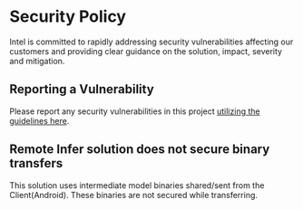# Security Policy
Intel is committed to rapidly addressing security vulnerabilities affecting our customers and providing clear guidance on the solution, impact, severity and mitigation. 

## Reporting a Vulnerability
Please report any security vulnerabilities in this project [utilizing the guidelines here](https://www.intel.com/content/www/us/en/security-center/vulnerability-handling-guidelines.html).

## Remote Infer solution does not secure binary transfers
This solution uses intermediate model binaries shared/sent from the Client(Android). These binaries are not secured while transferring.
